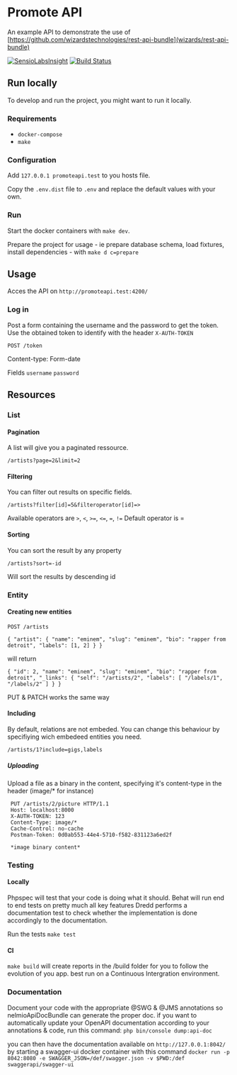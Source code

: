 # Promote API

An example API to demonstrate the use of [https://github.com/wizardstechnologies/rest-api-bundle](wizards/rest-api-bundle)

[![SensioLabsInsight](https://insight.sensiolabs.com/projects/a8fe54a5-2b61-47b7-a8d4-c6f29b3709ab/big.png)](https://insight.sensiolabs.com/projects/a8fe54a5-2b61-47b7-a8d4-c6f29b3709ab)
[![Build Status](https://travis-ci.org/BigZ/promoteapi.svg?branch=master)](https://travis-ci.org/BigZ/promoteapi)

## Run locally
To develop and run the project, you might want to run it locally.

### Requirements
- `docker-compose`
- `make`

### Configuration
Add `127.0.0.1 promoteapi.test` to you hosts file.


Copy the `.env.dist` file to `.env` and replace the default values with your own.

### Run

Start the docker containers with `make dev`.

Prepare the project for usage - ie prepare database schema, load fixtures, install dependencies - with `make d c=prepare`

## Usage
Acces the API on `http://promoteapi.test:4200/`

### Log in
Post a form containing the username and the password to get the token.
Use the obtained token to identify with the header `X-AUTH-TOKEN`

`POST /token`

Content-type: Form-date

Fields `username` `password`

## Resources

### List

#### Pagination
A list will give you a paginated ressource.

`/artists?page=2&limit=2`

#### Filtering
You can filter out results on specific fields.

`/artists?filter[id]=5&filteroperator[id]=>`

Available operators are `>`, `<`, `>=`, `<=`, `=`, `!=`
Default operator is =

#### Sorting
You can sort the result by any property

`/artists?sort=-id`

Will sort the results by descending id

### Entity
#### Creating new entities
`POST /artists`

`{
     "artist": {
         "name": "eminem",
         "slug": "eminem",
         "bio": "rapper from detroit",
         "labels": [1, 2]
     }
 }`

 will return

`{
   "id": 2,
   "name": "eminem",
   "slug": "eminem",
   "bio": "rapper from detroit",
   "_links": {
     "self": "/artists/2",
     "labels": [
       "/labels/1",
       "/labels/2"
     ]
   }
 }`

PUT & PATCH works the same way

#### Including

By default, relations are not embeded. You can change this behaviour by specifiying wich embedeed entities you need.

`/artists/1?include=gigs,labels`


##### Uploading

Upload a file as a binary in the content, specifying it's content-type in the header (image/* for instance)

```
 PUT /artists/2/picture HTTP/1.1
 Host: localhost:8000
 X-AUTH-TOKEN: 123
 Content-Type: image/*
 Cache-Control: no-cache
 Postman-Token: 0d0ab553-44e4-5710-f582-831123a6ed2f

 *image binary content*
```

### Testing

#### Locally
Phpspec will test that your code is doing what it should.
Behat will run end to end tests on pretty much all key features
Dredd performs a documentation test to check whether the implementation is done accordingly to the documentation.

Run the tests
`make test`

#### CI
```make build```
will create reports in the /build folder for you to follow the evolution of you app. best run on a Continuous Intergration environment.


### Documentation

Document your code with the appropriate @SWG & @JMS annotations so nelmioApiDocBundle can generate the proper doc.
ìf you want to automatically update your OpenAPI documentation according to your annotations & code, run this command:
`php bin/console dump:api-doc`

you can then have the documentation available on 
`http://127.0.0.1:8042/`
by starting a swagger-ui docker container with this command
`docker run -p 8042:8080 -e SWAGGER_JSON=/def/swagger.json -v $PWD:/def swaggerapi/swagger-ui`
